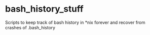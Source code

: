 # bash_history_stuff
Scripts to keep track of bash history in *nix forever and recover from crashes of .bash_history
